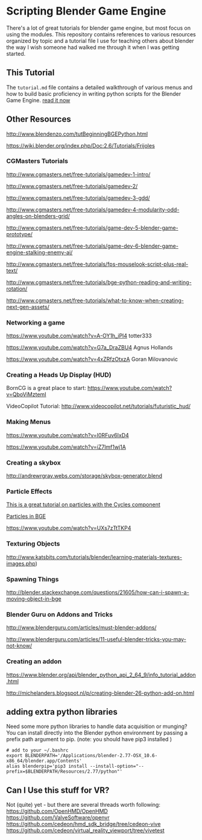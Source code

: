 # Scripting Blender Game Engine

There's a lot of great tutorials for blender game engine, but most focus on using the modules. This repository contains references to various resources organized by topic and a tutorial file I use for teaching others about blender the way I wish someone had walked me through it when I was getting started.

## This Tutorial

The `tutorial.md` file contains a detailed walkthrough of various menus and how to build basic proficiency in writing python scripts for the Blender Game Engine. [read it now](./tutorial.md)

## Other Resources

http://www.blendenzo.com/tutBeginningBGEPython.html

https://wiki.blender.org/index.php/Doc:2.6/Tutorials/Frijoles

### CGMasters Tutorials

http://www.cgmasters.net/free-tutorials/gamedev-1-intro/

http://www.cgmasters.net/free-tutorials/gamedev-2/

http://www.cgmasters.net/free-tutorials/gamedev-3-gdd/

http://www.cgmasters.net/free-tutorials/gamedev-4-modularity-odd-angles-on-blenders-grid/

http://www.cgmasters.net/free-tutorials/game-dev-5-blender-game-prototype/

http://www.cgmasters.net/free-tutorials/game-dev-6-blender-game-engine-stalking-enemy-ai/

http://www.cgmasters.net/free-tutorials/fps-mouselook-script-plus-real-text/

http://www.cgmasters.net/free-tutorials/bge-python-reading-and-writing-rotation/

http://www.cgmasters.net/free-tutorials/what-to-know-when-creating-next-gen-assets/

### Networking a game
https://www.youtube.com/watch?v=A-OY1h_iPl4 totter333

https://www.youtube.com/watch?v=G7a_DraZBU4 Agnus Hollands

https://www.youtube.com/watch?v=4xZRfzOtxzA Goran Milovanovic

### Creating a Heads Up Display (HUD)
BornCG is a great place to start: https://www.youtube.com/watch?v=QboViMztemI

VideoCopilot Tutorial: http://www.videocopilot.net/tutorials/futuristic_hud/

### Making Menus

https://www.youtube.com/watch?v=I0RFuv6IxD4

https://www.youtube.com/watch?v=iZ7lmf1wj1A

### Creating a skybox

http://andrewrgray.webs.com/storage/skybox-generator.blend

### Particle Effects

[This is a great tutorial on particles with the Cycles component](https://www.youtube.com/watch?v=azXFwQWXjyQ)

[Particles in BGE](https://www.youtube.com/watch?v=uZ41C6Be_Ok)

https://www.youtube.com/watch?v=UXs7zTtTKP4

### Texturing Objects

http://www.katsbits.com/tutorials/blender/learning-materials-textures-images.php)

### Spawning Things

http://blender.stackexchange.com/questions/21605/how-can-i-spawn-a-moving-object-in-bge


### Blender Guru on Addons and Tricks

http://www.blenderguru.com/articles/must-blender-addons/

http://www.blenderguru.com/articles/11-useful-blender-tricks-you-may-not-know/


### Creating an addon
https://www.blender.org/api/blender_python_api_2_64_9/info_tutorial_addon.html

http://michelanders.blogspot.nl/p/creating-blender-26-python-add-on.html


## adding extra python libraries

Need some more python libraries to handle data acquisition or munging? You can install directly into the Blender python environment by passing a prefix path argument to pip. (note: you should have pip3 installed )

```
# add to your ~/.bashrc
export BLENDERPATH='/Applications/blender-2.77-OSX_10.6-x86_64/blender.app/Contents'
alias blenderpip='pip3 install --install-option="--prefix=$BLENDERPATH/Resources/2.77/python"'
```


## Can I Use this stuff for VR?
Not (quite) yet - but there are several threads worth following:
https://github.com/OpenHMD/OpenHMD
https://github.com/ValveSoftware/openvr
https://github.com/cedeon/hmd_sdk_bridge/tree/cedeon-vive
https://github.com/cedeon/virtual_reality_viewport/tree/vivetest
